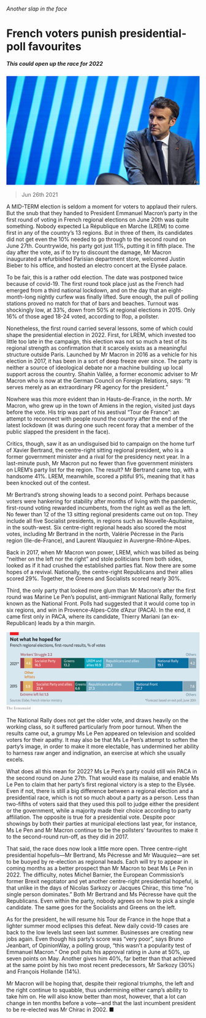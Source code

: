 ###### Another slap in the face

# French voters punish presidential-poll favourites 

##### This could open up the race for 2022 

![image](images/20210626_EUP003_0.jpg) 

> Jun 26th 2021 

A  MID-TERM election is seldom a moment for voters to applaud their rulers. But the snub that they handed to President Emmanuel Macron’s party in the first round of voting in French regional elections on June 20th was quite something. Nobody expected La République en Marche (LREM) to come first in any of the country’s 13 regions. But in three of them, its candidates did not get even the 10% needed to go through to the second round on June 27th. Countrywide, his party got just 11%, putting it in fifth place. The day after the vote, as if to try to discount the damage, Mr Macron inaugurated a refurbished Parisian department store, welcomed Justin Bieber to his office, and hosted an electro concert at the Elysée palace.

To be fair, this is a rather odd election. The date was postponed twice because of covid-19. The first round took place just as the French had emerged from a third national lockdown, and on the day that an eight-month-long nightly curfew was finally lifted. Sure enough, the pull of polling stations proved no match for that of bars and beaches. Turnout was shockingly low, at 33%, down from 50% at regional elections in 2015. Only 16% of those aged 18-24 voted, according to Ifop, a pollster.


Nonetheless, the first round carried several lessons, some of which could shape the presidential election in 2022. First, for LREM, which invested too little too late in the campaign, this election was not so much a test of its regional strength as confirmation that it scarcely exists as a meaningful structure outside Paris. Launched by Mr Macron in 2016 as a vehicle for his election in 2017, it has been in a sort of deep freeze ever since. The party is neither a source of ideological debate nor a machine building up local support across the country. Shahin Vallée, a former economic adviser to Mr Macron who is now at the German Council on Foreign Relations, says: “It serves merely as an extraordinary PR agency for the president.”

Nowhere was this more evident than in Hauts-de-France, in the north. Mr Macron, who grew up in the town of Amiens in the region, visited just days before the vote. His trip was part of his aestival “Tour de France”: an attempt to reconnect with people round the country after the end of the latest lockdown (it was during one such recent foray that a member of the public slapped the president in the face).

Critics, though, saw it as an undisguised bid to campaign on the home turf of Xavier Bertrand, the centre-right sitting regional president, who is a former government minister and a rival for the presidency next year. In a last-minute push, Mr Macron put no fewer than five government ministers on LREM’s party list for the region. The result? Mr Bertrand came top, with a handsome 41%. LREM, meanwhile, scored a pitiful 9%, meaning that it has been knocked out of the contest.

Mr Bertrand’s strong showing leads to a second point. Perhaps because voters were hankering for stability after months of living with the pandemic, first-round voting rewarded incumbents, from the right as well as the left. No fewer than 12 of the 13 sitting regional presidents came out on top. They include all five Socialist presidents, in regions such as Nouvelle-Aquitaine, in the south-west. Six centre-right regional heads also scored the most votes, including Mr Bertrand in the north, Valérie Pécresse in the Paris region (Ile-de-France), and Laurent Wauquiez in Auvergne-Rhône-Alpes.

Back in 2017, when Mr Macron won power, LREM, which was billed as being “neither on the left nor the right” and stole politicians from both sides, looked as if it had crushed the established parties flat. Now there are some hopes of a revival. Nationally, the centre-right Republicans and their allies scored 29%. Together, the Greens and Socialists scored nearly 30%.

Third, the only party that looked more glum than Mr Macron’s after the first round was Marine Le Pen’s populist, anti-immigrant National Rally, formerly known as the National Front. Polls had suggested that it would come top in six regions, and win in Provence-Alpes-Côte d’Azur (PACA). In the end, it came first only in PACA, where its candidate, Thierry Mariani (an ex-Republican) leads by a thin margin.

![image](images/20210626_EUC679.png) 


The National Rally does not get the older vote, and draws heavily on the working class, so it suffered particularly from poor turnout. When the results came out, a grumpy Ms Le Pen appeared on television and scolded voters for their apathy. It may also be that Ms Le Pen’s attempt to soften the party’s image, in order to make it more electable, has undermined her ability to harness raw anger and indignation, an exercise at which she usually excels.

What does all this mean for 2022? Ms Le Pen’s party could still win PACA in the second round on June 27th. That would ease its malaise, and enable Ms Le Pen to claim that her party’s first regional victory is a step to the Elysée. Even if not, there is still a big difference between a regional election and a presidential race, which is not so much about a party as a person. Less than two-fifths of voters said that they used this poll to judge either the president or the government, while a majority made their choice according to party affiliation. The opposite is true for a presidential vote. Despite poor showings by both their parties at municipal elections last year, for instance, Ms Le Pen and Mr Macron continue to be the pollsters’ favourites to make it to the second-round run-off, as they did in 2017.

That said, the race does now look a little more open. Three centre-right presidential hopefuls—Mr Bertrand, Ms Pécresse and Mr Wauquiez—are set to be buoyed by re-election as regional heads. Each will try to appear in coming months as a better prospect than Mr Macron to beat Ms Le Pen in 2022. The difficulty, notes Michel Barnier, the European Commission’s former Brexit negotiator and yet another centre-right presidential hopeful, is that unlike in the days of Nicolas Sarkozy or Jacques Chirac, this time “no single person dominates.” Both Mr Bertrand and Ms Pécresse have quit the Republicans. Even within the party, nobody agrees on how to pick a single candidate. The same goes for the Socialists and Greens on the left.

As for the president, he will resume his Tour de France in the hope that a lighter summer mood eclipses this defeat. New daily covid-19 cases are back to the low levels last seen last summer. Businesses are creating new jobs again. Even though his party’s score was “very poor”, says Bruno Jeanbart, of OpinionWay, a polling group, “this wasn’t a popularity test of Emmanuel Macron.” One poll puts his approval rating in June at 50%, up seven points on May. Another gives him 40%, far better than that achieved at the same point by his two most recent predecessors, Mr Sarkozy (30%) and François Hollande (14%).

Mr Macron will be hoping that, despite their regional triumphs, the left and the right continue to squabble, thus undermining either camp’s ability to take him on. He will also know better than most, however, that a lot can change in ten months before a vote—and that the last incumbent president to be re-elected was Mr Chirac in 2002. ■

